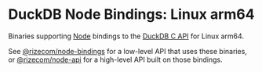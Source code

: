 # DuckDB Node Bindings: Linux arm64

Binaries supporting [Node](https://nodejs.org/) bindings to the [DuckDB C API](https://duckdb.org/docs/api/c/overview) for Linux arm64.

See [@rizecom/node-bindings](https://www.npmjs.com/package/@rizecom/node-bindings) for a low-level API that uses these binaries, or [@rizecom/node-api](https://www.npmjs.com/package/@rizecom/node-api) for a high-level API built on those bindings.
